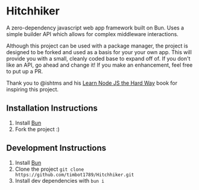 # Hitchhiker

A zero-dependency javascript web app framework built on Bun. Uses a simple builder API which allows for complex middleware interactions.

Although this project can be used with a package manager, the project is designed to be forked and used as a basis for your your own app. This will provide you with a small, cleanly coded base to expand off of. If you don't like an API, go ahead and change it! If you make an enhancement, feel free to put up a PR.

Thank you to @ishtms and his [Learn Node JS the Hard Way](https://github.com/ishtms/learn-nodejs-hard-way) book for inspiring this project.

## Installation Instructions
1. Install [Bun](https://bun.sh/)
2. Fork the project :)

## Development Instructions
1. Install [Bun](https://bun.sh/)
2. Clone the project `git clone https://github.com/timbot1789/Hitchhiker.git` 
3. Install dev dependencies with `bun i`

